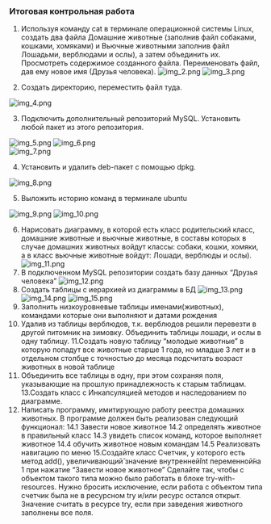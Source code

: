 ### Итоговая контрольная работа

1. Используя команду cat в терминале операционной системы Linux, создать
   два файла Домашние животные (заполнив файл собаками, кошками,
   хомяками) и Вьючные животными заполнив файл Лошадьми, верблюдами и
   ослы), а затем объединить их. Просмотреть содержимое созданного файла.
   Переименовать файл, дав ему новое имя (Друзья человека).
![img_2.png](src/test/images/img_2.png)
![img_3.png](src/test/images/img_3.png)

2. Создать директорию, переместить файл туда.

![img_4.png](src/test/images/img_4.png)

3. Подключить дополнительный репозиторий MySQL. Установить любой пакет
   из этого репозитория.

![img_5.png](src/test/images/img_5.png)
![img_6.png](src/test/images/img_6.png)  
![img_7.png](src/test/images/img_7.png)

4. Установить и удалить deb-пакет с помощью dpkg.

![img_8.png](src/test/images/img_8.png)

5. Выложить историю команд в терминале ubuntu

![img_9.png](src/test/images/img_9.png)
![img_10.png](src/test/images/img_10.png)

6. Нарисовать диаграмму, в которой есть класс родительский класс, домашние
   животные и вьючные животные, в составы которых в случае домашних
   животных войдут классы: собаки, кошки, хомяки, а в класс вьючные животные
   войдут: Лошади, верблюды и ослы).
![img_11.png](src/test/images/img_11.png)
7. В подключенном MySQL репозитории создать базу данных “Друзья
   человека”
![img_12.png](src/test/images/img_12.png)
8. Создать таблицы с иерархией из диаграммы в БД
![img_13.png](src/test/images/img_13.png)
![img_14.png](src/test/images/img_14.png)
![img_15.png](src/test/images/img_15.png)
9. Заполнить низкоуровневые таблицы именами(животных), командами
   которые они выполняют и датами рождения
10. Удалив из таблицы верблюдов, т.к. верблюдов решили перевезти в другой
    питомник на зимовку. Объединить таблицы лошади, и ослы в одну таблицу.
    11.Создать новую таблицу “молодые животные” в которую попадут все
    животные старше 1 года, но младше 3 лет и в отдельном столбце с точностью
    до месяца подсчитать возраст животных в новой таблице
12. Объединить все таблицы в одну, при этом сохраняя поля, указывающие на
    прошлую принадлежность к старым таблицам.
    13.Создать класс с Инкапсуляцией методов и наследованием по диаграмме.
14. Написать программу, имитирующую работу реестра домашних животных.
    В программе должен быть реализован следующий функционал:
    14.1 Завести новое животное
    14.2 определять животное в правильный класс
    14.3 увидеть список команд, которое выполняет животное
    14.4 обучить животное новым командам
    14.5 Реализовать навигацию по меню
    15.Создайте класс Счетчик, у которого есть метод add(), увеличивающий̆
    значение внутренней̆int переменной̆на 1 при нажатие “Завести новое
    животное” Сделайте так, чтобы с объектом такого типа можно было работать в
    блоке try-with-resources. Нужно бросить исключение, если работа с объектом
    типа счетчик была не в ресурсном try и/или ресурс остался открыт. Значение
    считать в ресурсе try, если при заведения животного заполнены все поля.
